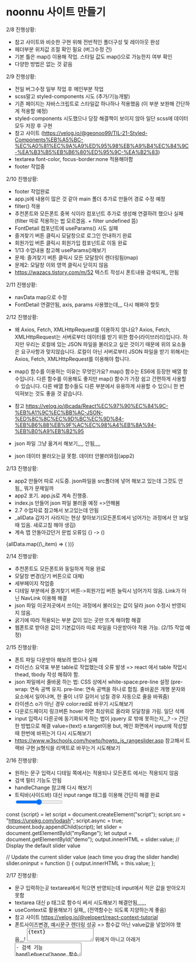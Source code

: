 # noonnu 사이트 만들기

2/8 진행상황:

- 참고 사이트와 비슷한 구현 위해 전반적인 폴더구성 및 레이아웃 완성
- 헤더부분 위치값 조절 확인 필요 (버그수정 건)
- 기본 틀은 map() 이용해 작업. 스타일 값도 map()으로 가능한지 여부 확인
- 다양한 방법은 없는 것 같음

2/9 진행상황:

- 전일 버그수정 일부 작업 후 메인부분 작업
- scss말고 styled-components 시도 (추가/기능개발)
- 기존 페이지는 자바스크립트로 스타일값 하나하나 적용했음 (이 부분 보완해 간단하게 적용할 예정)
- styled-components 시도했으나 당장 해결책이 보이지 않아 일단 scss에 데이터 모두 저장 후 구현
- 참고 사이트 (https://velog.io/@geonoo99/TIL-21-Styled-Components%EB%A5%BC-%EC%A0%81%EC%9A%A9%ED%95%98%EB%A9%B4%EC%84%9C-%EA%B3%B5%EB%B6%80%ED%95%9C-%EA%B2%83)
- textarea font-color, focus-border:none 적용해야함
- footer 작업중

2/10 진행상황:

- footer 작업완료
- app.js에 내용이 많은 것 같아 main 폴더 추가로 만들어 경로 수정 예정
- filter() 적용
- 추천폰트와 모든폰트 중복 식이라 컴포넌트 추가로 생성해 연결하려 했으나 실패 (filter 따로 적용하는 법 모르겠음. + filter undefined 뜸)
- FontDetail 컴포넌트에 useParams() 시도 실패
- 즐겨찾기 버튼 클릭시 모달창으로 로그인 안내하기 완료
- 회원가입 버튼 클릭시 회원가입 컴포넌트로 이동 완료
- 1/13 수업내용 참고해 useParams()해보기
- 문제: 즐겨찾기 버튼 클릭시 모든 모달창이 렌더링됨(map)
- 문제2: 모달창 이외 영역 클릭시 닫히지 않음
- https://wazacs.tistory.com/m/52 텍스트 작성시 폰트내용 검색되게,, 안됨

2/11 진행상황:

- navData map으로 수정
- FontDetail 연결안됨, axis, params 사용했는데,,, 다시 해봐야 할듯

2/12 진행상황:

- 왜 Axios, Fetch, XMLHttpRequest를 이용하지 않나요?
  Axios, Fetch, XMLHttpRequest는 서버로부터 데이터를 받기 위한 함수(라이브러리)입니다. 하지만 우리는 로컬에 있는 JSON 파일을 불러오고 싶은 것이기 때문에 위의 요소들은 요구사항과 맞지않습니다. 로컬이 아닌 서버로부터 JSON 파일을 받기 위해서는 Axios, Fetch, XMLHttpRequest를 이용해야 합니다.

- map() 함수를 이용하는 이유는 무엇인가요?
  map() 함수는 ES6에 등장한 배열 함수입니다. 다른 함수를 이용해도 좋지만 map() 함수가 가장 쉽고 간편하게 사용할 수 있습니다. 다른 배열 함수들도 다른 부분에서 유용하게 사용할 수 있으니 한 번 익혀보는 것도 좋을 것 같습니다.

- 참고 https://velog.io/@cada/React%EC%97%90%EC%84%9C-%EB%A1%9C%EC%BB%AC-JSON-%ED%8C%8C%EC%9D%BC%EC%9D%84-%EB%B6%88%EB%9F%AC%EC%98%A4%EB%8A%94-%EB%B0%A9%EB%B2%95

- json 파일 그냥 옮겨서 해보기,,,, 안됨,,,,
- json 데이터 불러오는걸 못함. 데이터 안불러와짐(app2)

2/13 진행상황:

- app2 만들어 따로 시도중. json파일을 src폴더에 넣어 해보고 있는데 그것도 안됨,, 뭐가 문제일까
- app2 포기. app.js로 계속 진행중.
- index.js 만들어 json 파일 불러올 예정 =>안해봄
- 2.7 수업자료 참고해서 보고있는데 안됨
- \_allData 갑자기 사라지는 현상 찾아보기(모든폰트에서 넘어가는 과정에서 안 보일때 있음. 새로고침 해야 생김)
- 계속 맵 안돌아갔던거 문법 오류임 {} -> ()
<div>
  {allData.map((\_item) => (
  <FontDetailPreView key={_item.id} item={_item} />
  ))}
    </div>

2/14 진행상황:

- 추천폰트도 모든폰트와 동일하게 적용 완료
- 모달창 변경(닫기 버튼으로 대체)
- 세부페이지 작업중
- 디테일 부분에서 즐겨찾기 버튼->회원가입 버튼 늘릭시 넘어가지 않음.
  Link가 아닌 NavLink 이용해 해결
- json 파일 이곳저곳에서 쓰이는 과정에서 불러오는 값이 달라 json 수정시 반영되지 않음.
- 굵기에 따라 적용되는 부분 값이 있는 곳만 뜨게 해야함 해결
- 웹폰트로 받아온 값이 기본값이라 따로 파일을 다운받아야 적용 가능. (2/15 작업 예정)

2/15 진행상황:

- 폰트 파일 다운받아 해보려 했으나 실패
- 라이선스 요약표 부분 table로 작업했는데 오류 발생 => react 에서 table 작업시 thead, tbody 작성 해줘야 함.
- json 파일에서 줄바꿈 하는 법: CSS 상에서 white-space:pre-line 설정
  (pre-wrap: 연속 공백 유지.
  pre-line: 연속 공백을 하나로 합침. 줄바꿈은 개행 문자와
  요소에서 일어나며, 한 줄이 너무 길어서 넘칠 경우 자동으로 줄을 바꿔줌)
- 라이센스 o가 아닌 경우 color:red로 바꾸기 시도해보기
- 다운로드페이지 링크버튼 hover 하면 최상위로 올라와 모달창을 가림. 일단 삭제
- input 입력시 다른곳에 동기화되게 하는 법이 jquery 로 밖에 못하는지,,,? -> 간단한 방법으로 해결 value={text} e.target이용
  but, 메인 화면에서 input에 작성할때 한번에 바뀌는거 다시 시도해보기
- https://www.w3schools.com/howto/howto_js_rangeslider.asp 참고해서 트랙바 구현 js형식을 리액트로 바꾸는거 시도해보기

2/16 진행상황:

- 원하는 문구 입력시 디테일 쪽에서는 적용되나 모든폰트 에서는 적용되지 않음
- 검색 필터 기능도 안됨
- handleChange 참고해 다시 해보기
- 트릭바(사이드바) 대신 input range 태그를 이용해 간단히 해결 완료
  <input
    onChange={onChange2}
    type="range"
    min="8"
    max="80"
    value={inputs}
    className="slider"
                    />
  <!-- 복잡한 태그 -->

const {script} =
let script = document.createElement("script");
script.src = "https://unpkg.com/lodash";
script.async = true;
document.body.appendChild(script);
let slider = document.getElementById("myRange");
let output = document.getElementById("demo");
output.innerHTML = slider.value; // Display the default slider value

// Update the current slider value (each time you drag the slider handle)
slider.oninput = function () {
output.innerHTML = this.value;
};

2/17 진행상황:

- 문구 입력하는곳 textarea에서 적으면 반영되는데 input에서 적은 값을 받아오지 못함
- textarea 대신 p 태그로 함수식 써서 시도해보기 해결안됨,,,,,,
- useContext로 활용해보기 실패,, (전역함수는 되도록 지양하는게 좋음)
- 참고 사이트 https://velog.io/@velopert/react-context-tutorial
- 폰트사이즈변경, 예시문구 렌더링 성공 => 함수값 아닌 value값을 넣었어야 했음,,,!
  <textarea
  style={{ fontFamily: ` ${item.fontFamily}`, fontSize: "30px" }}
  placeholder={`${item.des}`}
  onChange={onChange} >
  {text}
  </textarea>
  위에거 아니고 아래거
  <textarea
  style={{
             fontFamily: `${item.fontFamily}`,
             fontSize: `${txtFontSize}px`,
           }}
  placeholder={`${item.des}`}
  value={txtValue}
  />
  - 검색 기능 handleQueryChange 함수 이용해 구현 (nav에 있는 검색 기능은 다시 시도 해봐야 함)

2/18 진행상황:

- NotFoundPage 꾸미기
- 제작일지 작성

2/19 진행상황:

- navigation 검색창 구현 시도
- 검색창 구현

2/20 진행상황:

- 마무리 작업 후 작업일지 수정

### 해야할 것

- 폰트 제목 클릭 시 해당 컴포넌트로 이동시키기 (0)
- FontDetail 컴포넌트에 useParams() 시도 (x) useRef로 대체
- 이벤트클릭 된 아이들 영역 밖 클릭시 닫히도록(e.target 사용해야 하는 것 같음,,,!! useRef나) (x) 닫기 버튼 추가로 대체
- input에 검색시 해당 내용의 폰트 검색되게 (o)
- 폰트사이즈 변경되는것 (o)
- https://www.w3schools.com/howto/howto_js_rangeslider.asp 참고해서 트랙바 구현 (o) input으로 사이드바 만들기 해결
- 디스커버리 시도해보기
- 셀렉트 기능 시도해보기
